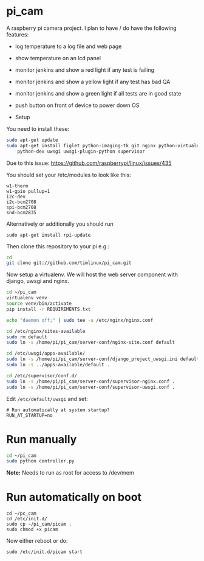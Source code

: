 # pi_cam


A raspberry pi camera project. I plan to have / do have the following features:

* log temperature to a log file and web page
* show temperature on an lcd panel
* monitor jenkins and show a red light if any test is failing
* monitor jenkins and show a yellow light if any test has bad QA
* monitor jenkins and show a green light if all tests are in good state
* push button on front of device to power down OS

* Setup

You need to install these:

```bash
sudo apt-get update
sudo apt-get install figlet python-imaging-tk git nginx python-virtualenv \
    python-dev uwsgi uwsgi-plugin-python supervisor
```

Due to this issue: https://github.com/raspberrypi/linux/issues/435

You should set your /etc/modules to look like this:

```
w1-therm
w1-gpio pullup=1
i2c-dev
i2c-bcm2708
spi-bcm2708
snd-bcm2835
```

Alternatively or additionally you should run

```
sudo apt-get install rpi-update
```


Then clone this repository to your pi e.g.:

```bash
cd
git clone git://github.com/timlinux/pi_cam.git
```

Now setup a virtualenv. We will host the web server component with django,
uwsgi and nginx.

```bash
cd ~/pi_cam
virtualenv venv
source venv/bin/activate
pip install -r REQUIREMENTS.txt

echo "daemon off;" | sudo tee -a /etc/nginx/nginx.conf

cd /etc/nginx/sites-available
sudo rm default
sudo ln -s /home/pi/pi_cam/server-conf/nginx-site.conf default

cd /etc/uwsgi/apps-available/
sudo ln -s /home/pi/pi_cam/server-conf/django_project_uwsgi.ini default
sudo ln -s ../apps-available/default .

cd /etc/supervisor/conf.d/
sudo ln -s /home/pi/pi_cam/server-conf/supervisor-nginx.conf .
sudo ln -s /home/pi/pi_cam/server-conf/supervisor-uwsgi.conf .

```

Edit ``/etc/default/uwsgi`` and set:

```
# Run automatically at system startup?
RUN_AT_STARTUP=no
```


# Run manually

```bash
cd ~/pi_cam
sudo python controller.py
```

**Note:** Needs to run as root for access to /dev/mem

# Run automatically on boot

```
cd ~/pc_cam
cd /etc/init.d/
sudo cp ~/pi_cam/picam .
sudo chmod +x picam
```

Now either reboot or do:

```
sudo /etc/init.d/picam start
```
